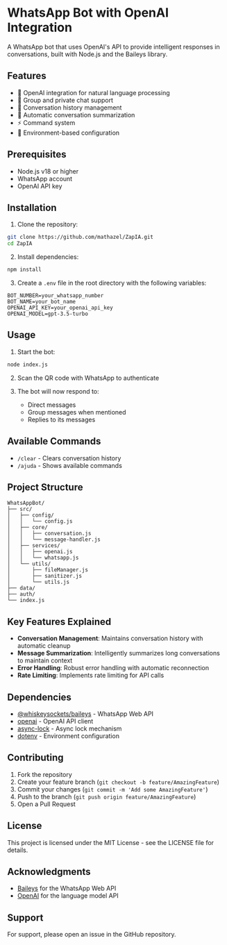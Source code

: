 # WhatsApp Bot with OpenAI Integration

A WhatsApp bot that uses OpenAI's API to provide intelligent responses in conversations, built with Node.js and the Baileys library.

## Features

- 🤖 OpenAI integration for natural language processing
- 💬 Group and private chat support
- 📝 Conversation history management
- 🔄 Automatic conversation summarization
- ⚡ Command system
- 🔐 Environment-based configuration

## Prerequisites

- Node.js v18 or higher
- WhatsApp account
- OpenAI API key

## Installation

1. Clone the repository:
```bash
git clone https://github.com/mathazel/ZapIA.git
cd ZapIA
```

2. Install dependencies:
```bash
npm install
```

3. Create a `.env` file in the root directory with the following variables:
```env
BOT_NUMBER=your_whatsapp_number
BOT_NAME=your_bot_name
OPENAI_API_KEY=your_openai_api_key
OPENAI_MODEL=gpt-3.5-turbo
```

## Usage

1. Start the bot:
```bash
node index.js
```

2. Scan the QR code with WhatsApp to authenticate

3. The bot will now respond to:
   - Direct messages
   - Group messages when mentioned
   - Replies to its messages

## Available Commands

- `/clear` - Clears conversation history
- `/ajuda` - Shows available commands

## Project Structure

```
WhatsAppBot/
├── src/
│   ├── config/
│   │   └── config.js
│   ├── core/
│   │   ├── conversation.js
│   │   └── message-handler.js
│   ├── services/
│   │   ├── openai.js
│   │   └── whatsapp.js
│   └── utils/
│       ├── fileManager.js
│       ├── sanitizer.js
│       └── utils.js
├── data/
├── auth/
└── index.js
```

## Key Features Explained

- **Conversation Management**: Maintains conversation history with automatic cleanup
- **Message Summarization**: Intelligently summarizes long conversations to maintain context
- **Error Handling**: Robust error handling with automatic reconnection
- **Rate Limiting**: Implements rate limiting for API calls

## Dependencies

- [@whiskeysockets/baileys](https://github.com/WhiskeySockets/Baileys) - WhatsApp Web API
- [openai](https://github.com/openai/openai-node) - OpenAI API client
- [async-lock](https://github.com/rogierschouten/async-lock) - Async lock mechanism
- [dotenv](https://github.com/motdotla/dotenv) - Environment configuration

## Contributing

1. Fork the repository
2. Create your feature branch (`git checkout -b feature/AmazingFeature`)
3. Commit your changes (`git commit -m 'Add some AmazingFeature'`)
4. Push to the branch (`git push origin feature/AmazingFeature`)
5. Open a Pull Request

## License

This project is licensed under the MIT License - see the LICENSE file for details.

## Acknowledgments

- [Baileys](https://github.com/WhiskeySockets/Baileys) for the WhatsApp Web API
- [OpenAI](https://openai.com/) for the language model API

## Support

For support, please open an issue in the GitHub repository.